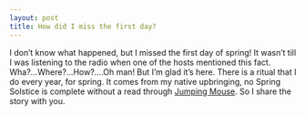 ```yaml
---
layout: post
title: How did I miss the first day?
---
```

I don’t know what happened, but I missed the first day of spring! It wasn’t till I was listening to the radio when one of the hosts mentioned this fact. Wha?…Where?…How?….Oh man! But I’m glad it’s here. There is a ritual that I do every year, for spring. It comes from my native upbringing, no Spring Solstice is complete without a read through [Jumping Mouse](/jumping-mouse). So I share the story with you.
